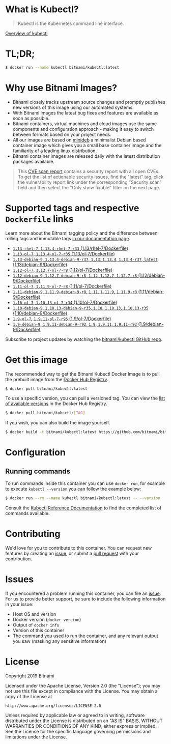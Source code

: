 
# What is Kubectl?

> Kubectl is the Kubernetes command line interface.

[Overview of kubectl](https://kubernetes.io/docs/reference/kubectl/overview/)

# TL;DR;

```bash
$ docker run --name kubectl bitnami/kubectl:latest
```

# Why use Bitnami Images?

* Bitnami closely tracks upstream source changes and promptly publishes new versions of this image using our automated systems.
* With Bitnami images the latest bug fixes and features are available as soon as possible.
* Bitnami containers, virtual machines and cloud images use the same components and configuration approach - making it easy to switch between formats based on your project needs.
* All our images are based on [minideb](https://github.com/bitnami/minideb) a minimalist Debian based container image which gives you a small base container image and the familiarity of a leading linux distribution.
* Bitnami container images are released daily with the latest distribution packages available.


> This [CVE scan report](https://quay.io/repository/bitnami/kubectl?tab=tags) contains a security report with all open CVEs. To get the list of actionable security issues, find the "latest" tag, click the vulnerability report link under the corresponding "Security scan" field and then select the "Only show fixable" filter on the next page.

# Supported tags and respective `Dockerfile` links

Learn more about the Bitnami tagging policy and the difference between rolling tags and immutable tags [in our documentation page](https://docs.bitnami.com/containers/how-to/understand-rolling-tags-containers/).


* [`1.13-rhel-7`, `1.13.4-rhel-7-r33` (1.13/rhel-7/Dockerfile)](https://github.com/bitnami/bitnami-docker-kubectl/blob/1.13.4-rhel-7-r33/1.13/rhel-7/Dockerfile)
* [`1.13-ol-7`, `1.13.4-ol-7-r35` (1.13/ol-7/Dockerfile)](https://github.com/bitnami/bitnami-docker-kubectl/blob/1.13.4-ol-7-r35/1.13/ol-7/Dockerfile)
* [`1.13-debian-9`, `1.13.4-debian-9-r37`, `1.13`, `1.13.4`, `1.13.4-r37`, `latest` (1.13/debian-9/Dockerfile)](https://github.com/bitnami/bitnami-docker-kubectl/blob/1.13.4-debian-9-r37/1.13/debian-9/Dockerfile)
* [`1.12-ol-7`, `1.12.7-ol-7-r8` (1.12/ol-7/Dockerfile)](https://github.com/bitnami/bitnami-docker-kubectl/blob/1.12.7-ol-7-r8/1.12/ol-7/Dockerfile)
* [`1.12-debian-9`, `1.12.7-debian-9-r8`, `1.12`, `1.12.7`, `1.12.7-r8` (1.12/debian-9/Dockerfile)](https://github.com/bitnami/bitnami-docker-kubectl/blob/1.12.7-debian-9-r8/1.12/debian-9/Dockerfile)
* [`1.11-ol-7`, `1.11.9-ol-7-r8` (1.11/ol-7/Dockerfile)](https://github.com/bitnami/bitnami-docker-kubectl/blob/1.11.9-ol-7-r8/1.11/ol-7/Dockerfile)
* [`1.11-debian-9`, `1.11.9-debian-9-r8`, `1.11`, `1.11.9`, `1.11.9-r8` (1.11/debian-9/Dockerfile)](https://github.com/bitnami/bitnami-docker-kubectl/blob/1.11.9-debian-9-r8/1.11/debian-9/Dockerfile)
* [`1.10-ol-7`, `1.10.13-ol-7-r34` (1.10/ol-7/Dockerfile)](https://github.com/bitnami/bitnami-docker-kubectl/blob/1.10.13-ol-7-r34/1.10/ol-7/Dockerfile)
* [`1.10-debian-9`, `1.10.13-debian-9-r35`, `1.10`, `1.10.13`, `1.10.13-r35` (1.10/debian-9/Dockerfile)](https://github.com/bitnami/bitnami-docker-kubectl/blob/1.10.13-debian-9-r35/1.10/debian-9/Dockerfile)
* [`1.9-ol-7`, `1.9.11-ol-7-r95` (1.9/ol-7/Dockerfile)](https://github.com/bitnami/bitnami-docker-kubectl/blob/1.9.11-ol-7-r95/1.9/ol-7/Dockerfile)
* [`1.9-debian-9`, `1.9.11-debian-9-r92`, `1.9`, `1.9.11`, `1.9.11-r92` (1.9/debian-9/Dockerfile)](https://github.com/bitnami/bitnami-docker-kubectl/blob/1.9.11-debian-9-r92/1.9/debian-9/Dockerfile)

Subscribe to project updates by watching the [bitnami/kubectl GitHub repo](https://github.com/bitnami/bitnami-docker-kubectl).

# Get this image

The recommended way to get the Bitnami Kubectl Docker Image is to pull the prebuilt image from the [Docker Hub Registry](https://hub.docker.com/r/bitnami/kubectl).

```bash
$ docker pull bitnami/kubectl:latest
```

To use a specific version, you can pull a versioned tag. You can view the [list of available versions](https://hub.docker.com/r/bitnami/kubectl/tags/) in the Docker Hub Registry.

```bash
$ docker pull bitnami/kubectl:[TAG]
```

If you wish, you can also build the image yourself.

```bash
$ docker build -t bitnami/kubectl:latest https://github.com/bitnami/bitnami-docker-kubectl.git
```

# Configuration

## Running commands

To run commands inside this container you can use `docker run`, for example to execute `kubectl --version` you can follow the example below:

```bash
$ docker run --rm --name kubectl bitnami/kubectl:latest -- --version
```

Consult the [Kubectl Reference Documentation](https://kubernetes.io/docs/reference/generated/kubectl/kubectl-commands) to find the completed list of commands available.

# Contributing

We'd love for you to contribute to this container. You can request new features by creating an [issue](https://github.com/bitnami/bitnami-docker-kubectl/issues), or submit a [pull request](https://github.com/bitnami/bitnami-docker-kubectl/pulls) with your contribution.

# Issues

If you encountered a problem running this container, you can file an [issue](https://github.com/bitnami/bitnami-docker-kubectl/issues). For us to provide better support, be sure to include the following information in your issue:

- Host OS and version
- Docker version (`docker version`)
- Output of `docker info`
- Version of this container
- The command you used to run the container, and any relevant output you saw (masking any sensitive information)

# License

Copyright 2019 Bitnami

Licensed under the Apache License, Version 2.0 (the "License");
you may not use this file except in compliance with the License.
You may obtain a copy of the License at

    http://www.apache.org/licenses/LICENSE-2.0

Unless required by applicable law or agreed to in writing, software
distributed under the License is distributed on an "AS IS" BASIS,
WITHOUT WARRANTIES OR CONDITIONS OF ANY KIND, either express or implied.
See the License for the specific language governing permissions and
limitations under the License.
